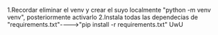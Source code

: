 1.Recordar eliminar el venv y crear el suyo localmente "python -m venv venv", posteriormente activarlo
2.Instala todas las dependecias de "requirements.txt"---->"pip install -r requirements.txt"
UwU
